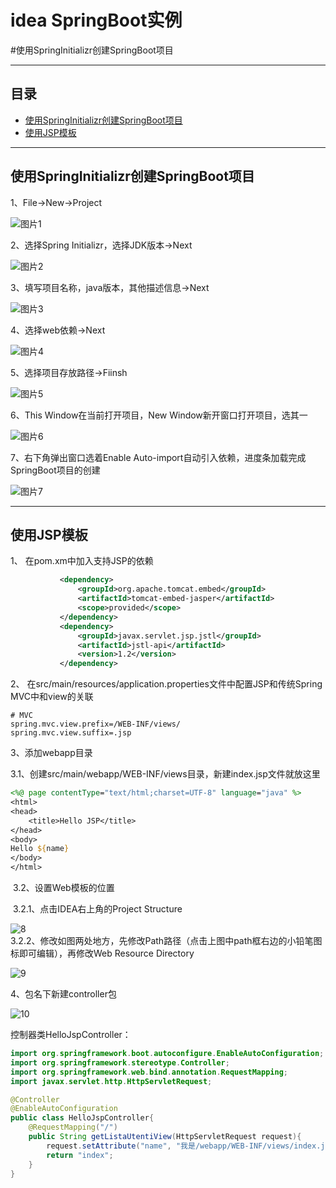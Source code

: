 # idea SpringBoot实例
#使用SpringInitializr创建SpringBoot项目
****
## 目录
* [使用SpringInitializr创建SpringBoot项目](#使用SpringInitializr创建SpringBoot项目) 
* [使用JSP模板](#使用JSP模板) 
****
使用SpringInitializr创建SpringBoot项目
------
1、File→New→Project 

![图片1](assets/1.png)

2、选择Spring Initializr，选择JDK版本→Next  

![图片2](assets/2.png)

3、填写项目名称，java版本，其他描述信息→Next     

![图片3](assets/3.png)

4、选择web依赖→Next   

![图片4](assets/4.png)

5、选择项目存放路径→Fiinsh

![图片5](assets/5.png)

6、This Window在当前打开项目，New Window新开窗口打开项目，选其一

![图片6](assets/6.png)

7、右下角弹出窗口选着Enable Auto-import自动引入依赖，进度条加载完成SpringBoot项目的创建

![图片7](assets/7.png)
****
使用JSP模板
------
1、 在pom.xm中加入支持JSP的依赖
```xml
           <dependency>
               <groupId>org.apache.tomcat.embed</groupId>
               <artifactId>tomcat-embed-jasper</artifactId>
               <scope>provided</scope>
           </dependency>
           <dependency>
               <groupId>javax.servlet.jsp.jstl</groupId>
               <artifactId>jstl-api</artifactId>
               <version>1.2</version>
           </dependency>
```
2、 在src/main/resources/application.properties文件中配置JSP和传统Spring MVC中和view的关联
```properties
# MVC
spring.mvc.view.prefix=/WEB-INF/views/
spring.mvc.view.suffix=.jsp
```
3、添加webapp目录

​	3.1、创建src/main/webapp/WEB-INF/views目录，新建index.jsp文件就放这里

```jsp
<%@ page contentType="text/html;charset=UTF-8" language="java" %>
<html>
<head>
    <title>Hello JSP</title>
</head>
<body>
Hello ${name}
</body>
</html>
```
​	3.2、设置Web模板的位置  

​    3.2.1、点击IDEA右上角的Project Structure

![8](assets/8.jpg)  
​    3.2.2、修改如图两处地方，先修改Path路径（点击上图中path框右边的小铅笔图标即可编辑），再修改Web Resource Directory

![9](assets/9.png)

4、包名下新建controller包   

![10](assets/10.png)

控制器类HelloJspController：

```java
import org.springframework.boot.autoconfigure.EnableAutoConfiguration;
import org.springframework.stereotype.Controller;
import org.springframework.web.bind.annotation.RequestMapping;
import javax.servlet.http.HttpServletRequest;

@Controller
@EnableAutoConfiguration
public class HelloJspController{
    @RequestMapping("/")
    public String getListaUtentiView(HttpServletRequest request){
        request.setAttribute("name", "我是/webapp/WEB-INF/views/index.jsp");
        return "index";
    }
}
```

